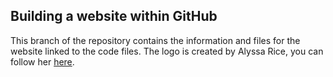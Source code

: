 ## Building a website within GitHub
This branch of the repository contains the information and files for the website linked to the code files. The logo is created by Alyssa Rice, you can follow her [here](https://www.instagram.com/allthe_birds/).
